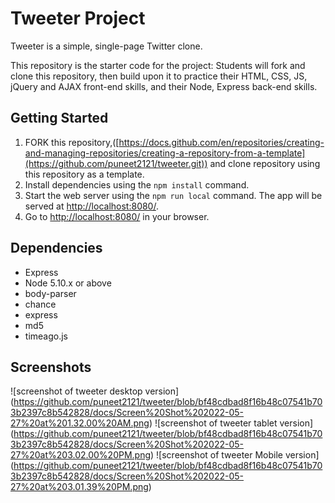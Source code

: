 # Tweeter Project

Tweeter is a simple, single-page Twitter clone.

This repository is the starter code for the project: Students will fork and clone this repository, then build upon it to practice their HTML, CSS, JS, jQuery and AJAX front-end skills, and their Node, Express back-end skills.

## Getting Started

1. FORK this repository,([https://docs.github.com/en/repositories/creating-and-managing-repositories/creating-a-repository-from-a-template](https://github.com/puneet2121/tweeter.git)) and clone repository using this repository as a template.
2. Install dependencies using the `npm install` command.
3. Start the web server using the `npm run local` command. The app will be served at <http://localhost:8080/>.
4. Go to <http://localhost:8080/> in your browser.

## Dependencies

- Express
- Node 5.10.x or above
- body-parser
- chance
- express
- md5
- timeago.js

## Screenshots

![screenshot of tweeter desktop version] (https://github.com/puneet2121/tweeter/blob/bf48cdbad8f16b48c07541b703b2397c8b542828/docs/Screen%20Shot%202022-05-27%20at%201.32.00%20AM.png)
![screenshot of tweeter tablet version] (https://github.com/puneet2121/tweeter/blob/bf48cdbad8f16b48c07541b703b2397c8b542828/docs/Screen%20Shot%202022-05-27%20at%203.02.00%20PM.png)
![screenshot of tweeter Mobile version] (https://github.com/puneet2121/tweeter/blob/bf48cdbad8f16b48c07541b703b2397c8b542828/docs/Screen%20Shot%202022-05-27%20at%203.01.39%20PM.png)
